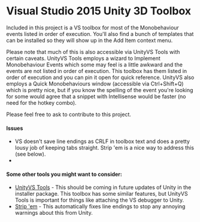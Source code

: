 # Visual Studio 2015 Unity 3D Toolbox
Included in this project is a VS toolbox for most of the Monobehaviour events listed in order of execution. You'll also find a bunch of templates that can be installed so they will show up in the Add Item context menu.

Please note that much of this is also accessible via UnityVS Tools with certain caveats. UnityVS Tools employs a wizard to Implement Monobehaviour Events which some may feel is a little awkward and the events are not listed in order of execution. This toolbox has them listed in order of execution and you can pin it open for quick reference. UnityVS also employs a Quick Monobehaviours window (accessible via Ctrl+Shift+Q) which is pretty nice, but if you know the spelling of the event you're looking for some would agree that a snippet with Intellisense would be faster (no need for the hotkey combo).  

Please feel free to ask to contribute to this project.

#### Issues
* VS doesn't save line endings as CRLF in toolbox text and does a pretty lousy job of keeping tabs straight. Strip 'em is a nice way to address this (see below).
* 

#### Some other tools you might want to consider:
* [UnityVS Tools](https://www.visualstudio.com/features/unitytools-vs) - This should be coming in future updates of Unity in the installer package. This toolbox has some similar features, but UnityVS Tools is important for things like attaching the VS debugger to Unity.
* [Strip 'em](http://www.grebulon.com/software/stripem.php) - This automatically fixes line endings to stop any annoying warnings about this from Unity.